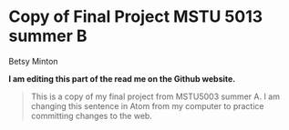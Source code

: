 # Copy of Final Project MSTU 5013 summer B
Betsy Minton

**I am editing this part of the read me on the Github website.**  

>This is a copy of my final project from MSTU5003 summer A.   I am changing this sentence in Atom from my computer to practice committing changes to the web.  
